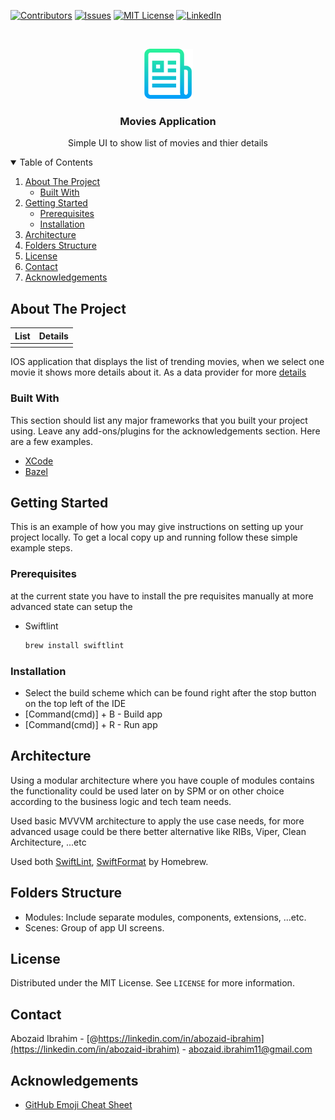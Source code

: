 <!--
*** Thanks for checking out the Best-README-Template. If you have a suggestion
*** that would make this better, please fork the repo and create a pull request
*** or simply open an issue with the tag "enhancement".
*** Thanks again! Now go create something AMAZING! :D
-->



<!-- PROJECT SHIELDS -->
<!--
*** I'm using markdown "reference style" links for readability.
*** Reference links are enclosed in brackets [ ] instead of parentheses ( ).
*** See the bottom of this document for the declaration of the reference variables
*** for contributors-url, forks-url, etc. This is an optional, concise syntax you may use.
*** https://www.markdownguide.org/basic-syntax/#reference-style-links
-->
[![Contributors][contributors-shield]][contributors-url]
[![Issues][issues-shield]][issues-url]
[![MIT License][license-shield]][license-url]
[![LinkedIn][linkedin-shield]][linkedin-url]


<!-- PROJECT LOGO -->
<br />
<p align="center">
  <a href="https://github.com/othneildrew/Best-README-Template">
    <img src="images/logo.png" alt="Logo" width="80" height="80">
  </a>

  <h3 align="center">Movies Application</h3>

  <p align="center">
    Simple UI to show list of movies and thier details
  
</p>



<!-- TABLE OF CONTENTS -->
<details open="open">
  <summary>Table of Contents</summary>
  <ol>
    <li>
      <a href="#about-the-project">About The Project</a>
      <ul>
        <li><a href="#built-with">Built With</a></li>
      </ul>
    </li>
    <li>
      <a href="#getting-started">Getting Started</a>
      <ul>
        <li><a href="#prerequisites">Prerequisites</a></li>
        <li><a href="#installation">Installation</a></li>
      </ul>
    </li>
    <li><a href="#architecture">Architecture</a></li>
    <li><a href="#folders-structure">Folders Structure</a></li>
    <li><a href="#license">License</a></li>
    <li><a href="#contact">Contact</a></li>
    <li><a href="#acknowledgements">Acknowledgements</a></li>
  </ol>
</details>



<!-- ABOUT THE PROJECT -->
## About The Project

| List | Details |
|  :---:  |  :---:  |
| <a href="./images/list.png" width=40%/> | <a href="./images/details.png" width=40%/> |

IOS application that displays the list of trending movies, when we select one movie it shows more details about it. As a data provider for more [details](./Requirements.pdf) 


### Built With

This section should list any major frameworks that you built your project using. Leave any add-ons/plugins for the acknowledgements section. Here are a few examples.
* [XCode](https://getbootstrap.com)
* [Bazel](https://docs.bazel.build/versions/5.0.0/tutorial/ios-app.html)


<!-- GETTING STARTED -->
## Getting Started

This is an example of how you may give instructions on setting up your project locally.
To get a local copy up and running follow these simple example steps.

### Prerequisites

at the current state you have to install the pre requisites manually at more advanced state can setup the 
* Swiftlint
  ```sh
  brew install swiftlint
  ```

### Installation
* Select the build scheme which can be found right after the stop button on the top left of the IDE
* [Command(cmd)] + B - Build app
* [Command(cmd)] + R - Run app



<!-- Architecture -->
## Architecture

Using a modular architecture where you have couple of modules contains the functionality could be used later on by SPM or on other choice according to the business logic and tech team needs. 

Used basic MVVVM architecture to apply the use case needs, for more advanced usage could be there better alternative like RIBs, Viper, Clean Architecture, ...etc

Used both [SwiftLint](https://github.com/realm/SwiftLint), [SwiftFormat](https://github.com/nicklockwood/SwiftFormat) by Homebrew. 



## Folders Structure
* Modules: Include separate modules, components, extensions, ...etc.
* Scenes: Group of app UI screens.


<!-- LICENSE -->
## License

Distributed under the MIT License. See `LICENSE` for more information.


<!-- CONTACT -->
## Contact

Abozaid Ibrahim - [@https://linkedin.com/in/abozaid-ibrahim](https://linkedin.com/in/abozaid-ibrahim) - abozaid.ibrahim11@gmail.com


<!-- ACKNOWLEDGEMENTS -->
## Acknowledgements
* [GitHub Emoji Cheat Sheet](https://www.webpagefx.com/tools/emoji-cheat-sheet)



<!-- MARKDOWN LINKS & IMAGES -->
<!-- https://www.markdownguide.org/basic-syntax/#reference-style-links -->
[contributors-shield]: https://img.shields.io/github/contributors/abozaid-ibrahim/repo.svg?style=for-the-badge
[contributors-url]: https://github.com/abozaid-ibrahim/MoviesApplication/graphs/contributors
[issues-shield]: https://img.shields.io/github/issues/abozaid-ibrahim/repo.svg?style=for-the-badge
[issues-url]: https://github.com/abozaid-ibrahim/MoviesApplication/issues
[license-shield]: https://img.shields.io/github/license/abozaid-ibrahim/repo.svg?style=for-the-badge
[license-url]: https://github.com/abozaid-ibrahim/MoviesApplication/blob/master/LICENSE.txt
[linkedin-shield]: https://img.shields.io/badge/-LinkedIn-black.svg?style=for-the-badge&logo=linkedin&colorB=555
[linkedin-url]: https://linkedin.com/in/abozaid-ibrahim
